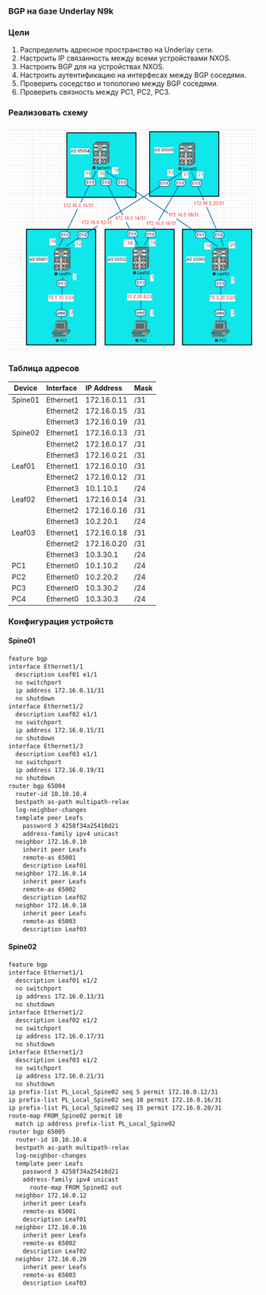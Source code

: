 ### BGP на базе Underlay N9k
### Цели
1. Распределить адресное пространство на Underlay сети.
2. Настроить IP связанность между всеми устройствами NXOS.
3. Настроить BGP для на устройствах NXOS.
3. Настроить аутентификацию на интерфесах между BGP соседями.
4. Проверить соседство и топологию между BGP соседями.
5. Проверить связность между PC1, PC2, PC3.
### Реализовать схему
![BGP](BGP.PNG)

### Таблица адресов
| Device        | Interface | IP Address   | Mask |
| ------------- |:----------| :------------| :----|
| Spine01       | Ethernet1 | 172.16.0.11  | /31  |
|               | Ethernet2 | 172.16.0.15  | /31  |
|               | Ethernet3 | 172.16.0.19  | /31  |
| Spine02       | Ethernet1 | 172.16.0.13  | /31  |
|               | Ethernet2 | 172.16.0.17  | /31  |
|               | Ethernet3 | 172.16.0.21  | /31  |
| Leaf01        | Ethernet1 | 172.16.0.10  | /31  |
|               | Ethernet2 | 172.16.0.12  | /31  |
|               | Ethernet3 | 10.1.10.1    | /24  |
| Leaf02        | Ethernet1 | 172.16.0.14  | /31  |
|               | Ethernet2 | 172.16.0.16  | /31  |
|               | Ethernet3 | 10.2.20.1    | /24  |
| Leaf03        | Ethernet1 | 172.16.0.18  | /31  |
|               | Ethernet2 | 172.16.0.20  | /31  |
|               | Ethernet3 | 10.3.30.1    | /24  |
| PC1           | Ethernet0 | 10.1.10.2    | /24  |
| PC2           | Ethernet0 | 10.2.20.2    | /24  |
| PC3           | Ethernet0 | 10.3.30.2    | /24  |
| PC4           | Ethernet0 | 10.3.30.3    | /24  |

### Конфигурация устройств
#### Spine01
```
feature bgp
interface Ethernet1/1
  description Leaf01 e1/1
  no switchport
  ip address 172.16.0.11/31
  no shutdown
interface Ethernet1/2
  description Leaf02 e1/1
  no switchport
  ip address 172.16.0.15/31
  no shutdown
interface Ethernet1/3
  description Leaf03 e1/1
  no switchport
  ip address 172.16.0.19/31
  no shutdown
router bgp 65004
  router-id 10.10.10.4
  bestpath as-path multipath-relax
  log-neighbor-changes
  template peer Leafs
    password 3 4258f34a25410d21
    address-family ipv4 unicast
  neighbor 172.16.0.10
    inherit peer Leafs
    remote-as 65001
    description Leaf01
  neighbor 172.16.0.14
    inherit peer Leafs
    remote-as 65002
    description Leaf02
  neighbor 172.16.0.18
    inherit peer Leafs
    remote-as 65003
    description Leaf03
``` 
#### Spine02
```
feature bgp
interface Ethernet1/1
  description Leaf01 e1/2
  no switchport
  ip address 172.16.0.13/31
  no shutdown
interface Ethernet1/2
  description Leaf02 e1/2
  no switchport
  ip address 172.16.0.17/31
  no shutdown
interface Ethernet1/3
  description Leaf03 e1/2
  no switchport
  ip address 172.16.0.21/31
  no shutdown
ip prefix-list PL_Local_Spine02 seq 5 permit 172.16.0.12/31
ip prefix-list PL_Local_Spine02 seq 10 permit 172.16.0.16/31
ip prefix-list PL_Local_Spine02 seq 15 permit 172.16.0.20/31
route-map FROM_Spine02 permit 10
  match ip address prefix-list PL_Local_Spine02
router bgp 65005
  router-id 10.10.10.4
  bestpath as-path multipath-relax
  log-neighbor-changes
  template peer Leafs
    password 3 4258f34a25410d21
    address-family ipv4 unicast
      route-map FROM_Spine02 out
  neighbor 172.16.0.12
    inherit peer Leafs
    remote-as 65001
    description Leaf01
  neighbor 172.16.0.16
    inherit peer Leafs
    remote-as 65002
    description Leaf02
  neighbor 172.16.0.20
    inherit peer Leafs
    remote-as 65003
    description Leaf03
```